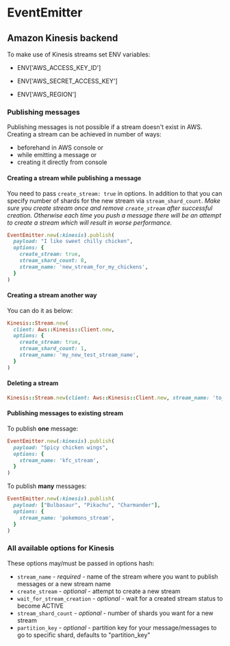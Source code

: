# EventEmitter

## Amazon Kinesis backend

To make use of Kinesis streams set ENV variables:

- ENV['AWS_ACCESS_KEY_ID']

- ENV['AWS_SECRET_ACCESS_KEY']

- ENV['AWS_REGION']

### Publishing messages

Publishing messages is not possible if a stream doesn't exist in AWS.
Creating a stream can be achieved in number of ways:
  - beforehand in AWS console or
  - while emitting a message or
  - creating it directly from console

#### Creating a stream while publishing a message

You need to pass `create_stream: true` in options. In addition to that
you can specify number of shards for the new stream via `stream_shard_count`.
*Make sure you create stream once and remove `create_stream` after successful creation. 
Otherwise each time you push a message there will be an attempt to create a stream which will result in worse performance.*

```ruby
EventEmitter.new(:kinesis).publish(
  payload: "I like sweet chilly chicken", 
  options: { 
    create_stream: true, 
    stream_shard_count: 8,
    stream_name: 'new_stream_for_my_chickens',
  }
)
```

#### Creating a stream another way

You can do it as below:

```ruby
Kinesis::Stream.new(
  client: Aws::Kinesis::Client.new, 
  options: { 
    create_stream: true, 
    stream_shard_count: 1,
    stream_name: 'my_new_test_stream_name', 
  }
)
```

#### Deleting a stream

```ruby
Kinesis::Stream.new(client: Aws::Kinesis::Client.new, stream_name: 'to_be_deleted').delete
```


#### Publishing messages to existing stream 

To publish **one** message:

```ruby
EventEmitter.new(:kinesis).publish(
  payload: "Spicy chicken wings", 
  options: { 
    stream_name: 'kfc_stream',
  }
)
```

To publish **many** messages:

```ruby
EventEmitter.new(:kinesis).publish(
  payload: ["Bulbasaur", "Pikachu", "Charmander"], 
  options: {
    stream_name: 'pokemons_stream',
  }
)
```

### All available options for Kinesis

These options may/must be passed in options hash:

- `stream_name` - *required* - name of the stream where you want to publish messages or a new stream name
- `create_stream` - *optional* - attempt to create a new stream
- `wait_for_stream_creation` - *optional* - wait for a created stream status to become ACTIVE
- `stream_shard_count` - *optional* - number of shards you want for a new stream
- `partition_key` - *optional* - partition key for your message/messages to go to specific shard, defaults to "partition_key"
